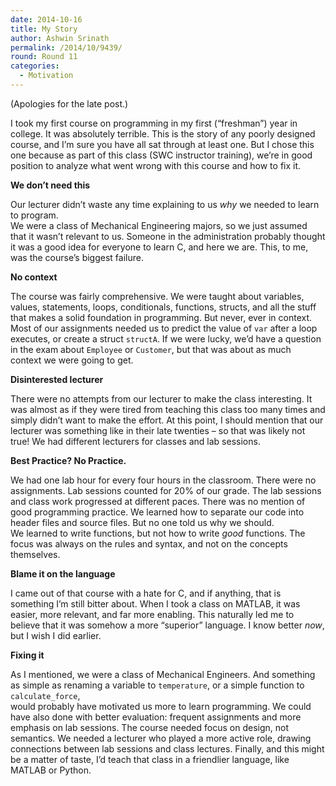 ```yaml
---
date: 2014-10-16
title: My Story
author: Ashwin Srinath
permalink: /2014/10/9439/
round: Round 11
categories:
  - Motivation
---
```

(Apologies for the late post.)

I took my first course on programming in my first (&#8220;freshman&#8221;) year in college. It was absolutely terrible. This is the story of any poorly designed course, and I&#8217;m sure you have all sat through at least one. But I chose this one because as part of this class (SWC instructor training), we&#8217;re in good position to analyze what went wrong with this course and how to fix it.

**We don&#8217;t need this**

Our lecturer didn&#8217;t waste any time explaining to us *why* we needed to learn to program.  
We were a class of Mechanical Engineering majors, so we just assumed that it wasn&#8217;t relevant to us. Someone in the administration probably thought it was a good idea for everyone to learn C, and here we are. This, to me, was the course&#8217;s biggest failure.

**No context**

The course was fairly comprehensive. We were taught about variables, values, statements, loops, conditionals, functions, structs, and all the stuff that makes a solid foundation in programming. But never, ever in context. Most of our assignments needed us to predict the value of `var` after a loop executes, or create a struct `structA`. If we were lucky, we&#8217;d have a question in the exam about `Employee` or `Customer`, but that was about as much  
context we were going to get.

**Disinterested lecturer**

There were no attempts from our lecturer to make the class interesting. It was almost as if they were tired from teaching this class too many times and simply didn&#8217;t want to make the effort. At this point, I should mention that our lecturer was something like in their late twenties &#8211; so that was likely not true! We had different lecturers for classes and lab sessions.

**Best Practice? No Practice.**

We had one lab hour for every four hours in the classroom. There were no assignments. Lab sessions counted for 20% of our grade. The lab sessions and class work progressed at different paces. There was no mention of good programming practice. We learned how to separate our code into header files and source files. But no one told us why we should.  
We learned to write functions, but not how to write *good* functions. The focus was always on the rules and syntax, and not on the concepts themselves.

**Blame it on the language**

I came out of that course with a hate for C, and if anything, that is something I&#8217;m still bitter about. When I took a class on MATLAB, it was easier, more relevant, and far more enabling. This naturally led me to believe that it was somehow a more &#8220;superior&#8221; language. I know better *now*, but I wish I did earlier.

**Fixing it**

As I mentioned, we were a class of Mechanical Engineers. And something as simple as renaming a variable to `temperature`, or a simple function to `calculate_force`,  
would probably have motivated us more to learn programming. We could have also done with better evaluation: frequent assignments and more emphasis on lab sessions. The course needed focus on design, not semantics. We needed a lecturer who played a more active role, drawing connections between lab sessions and class lectures. Finally, and this might be a matter of taste, I&#8217;d teach that class in a friendlier language, like MATLAB or Python.
